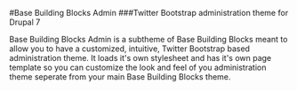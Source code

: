 #Base Building Blocks Admin
###Twitter Bootstrap administration theme for Drupal 7

Base Building Blocks Admin is a subtheme of Base Building Blocks meant to allow you to have a customized, intuitive, Twitter Bootstrap based administration theme. It loads it's own stylesheet and has it's own page template so you can customize the look and feel of you administration theme seperate from your main Base Building Blocks theme.